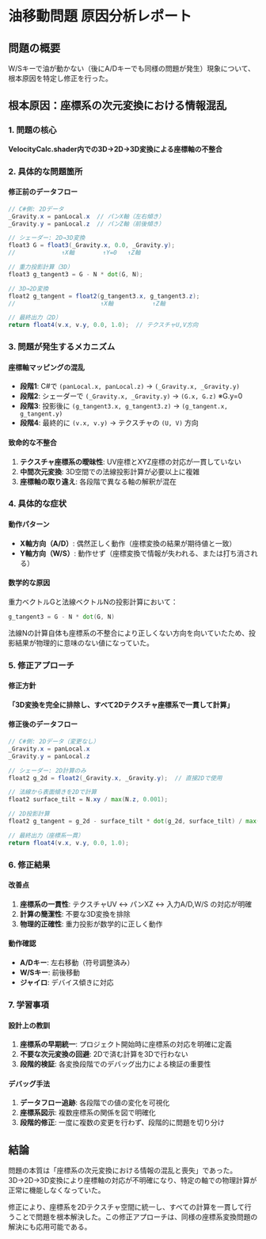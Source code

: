 # 油移動問題 原因分析レポート

## 問題の概要
W/Sキーで油が動かない（後にA/Dキーでも同様の問題が発生）現象について、根本原因を特定し修正を行った。

## 根本原因：座標系の次元変換における情報混乱

### 1. 問題の核心
**VelocityCalc.shader内での3D→2D→3D変換による座標軸の不整合**

### 2. 具体的な問題箇所

#### 修正前のデータフロー
```glsl
// C#側: 2Dデータ
_Gravity.x = panLocal.x  // パンX軸（左右傾き）
_Gravity.y = panLocal.z  // パンZ軸（前後傾き）

// シェーダー: 2D→3D変換
float3 G = float3(_Gravity.x, 0.0, _Gravity.y);
//             ↑X軸        ↑Y=0   ↑Z軸

// 重力投影計算（3D）
float3 g_tangent3 = G - N * dot(G, N);

// 3D→2D変換
float2 g_tangent = float2(g_tangent3.x, g_tangent3.z);
//                        ↑X軸           ↑Z軸

// 最終出力（2D）
return float4(v.x, v.y, 0.0, 1.0);  // テクスチャU,V方向
```

### 3. 問題が発生するメカニズム

#### 座標軸マッピングの混乱
- **段階1**: C#で `(panLocal.x, panLocal.z)` → `(_Gravity.x, _Gravity.y)`
- **段階2**: シェーダーで `(_Gravity.x, _Gravity.y)` → `(G.x, G.z)` ※G.y=0
- **段階3**: 投影後に `(g_tangent3.x, g_tangent3.z)` → `(g_tangent.x, g_tangent.y)`
- **段階4**: 最終的に `(v.x, v.y)` → テクスチャの `(U, V)` 方向

#### 致命的な不整合
1. **テクスチャ座標系の曖昧性**: UV座標とXYZ座標の対応が一貫していない
2. **中間次元変換**: 3D空間での法線投影計算が必要以上に複雑
3. **座標軸の取り違え**: 各段階で異なる軸の解釈が混在

### 4. 具体的な症状

#### 動作パターン
- **X軸方向（A/D）**: 偶然正しく動作（座標変換の結果が期待値と一致）
- **Y軸方向（W/S）**: 動作せず（座標変換で情報が失われる、または打ち消される）

#### 数学的な原因
重力ベクトルGと法線ベクトルNの投影計算において：
```glsl
g_tangent3 = G - N * dot(G, N)
```
法線Nの計算自体も座標系の不整合により正しくない方向を向いていたため、投影結果が物理的に意味のない値になっていた。

### 5. 修正アプローチ

#### 修正方針
**「3D変換を完全に排除し、すべて2Dテクスチャ座標系で一貫して計算」**

#### 修正後のデータフロー
```glsl
// C#側: 2Dデータ（変更なし）
_Gravity.x = panLocal.x
_Gravity.y = panLocal.z

// シェーダー: 2D計算のみ
float2 g_2d = float2(_Gravity.x, _Gravity.y);  // 直接2Dで使用

// 法線から表面傾きを2Dで計算
float2 surface_tilt = N.xy / max(N.z, 0.001);

// 2D投影計算
float2 g_tangent = g_2d - surface_tilt * dot(g_2d, surface_tilt) / max(dot(surface_tilt, surface_tilt), 0.001);

// 最終出力（座標系一貫）
return float4(v.x, v.y, 0.0, 1.0);
```

### 6. 修正結果

#### 改善点
1. **座標系の一貫性**: テクスチャUV ↔ パンXZ ↔ 入力A/D,W/S の対応が明確
2. **計算の簡潔性**: 不要な3D変換を排除
3. **物理的正確性**: 重力投影が数学的に正しく動作

#### 動作確認
- **A/Dキー**: 左右移動（符号調整済み）
- **W/Sキー**: 前後移動
- **ジャイロ**: デバイス傾きに対応

### 7. 学習事項

#### 設計上の教訓
1. **座標系の早期統一**: プロジェクト開始時に座標系の対応を明確に定義
2. **不要な次元変換の回避**: 2Dで済む計算を3Dで行わない
3. **段階的検証**: 各変換段階でのデバッグ出力による検証の重要性

#### デバッグ手法
1. **データフロー追跡**: 各段階での値の変化を可視化
2. **座標系図示**: 複数座標系の関係を図で明確化  
3. **段階的修正**: 一度に複数の変更を行わず、段階的に問題を切り分け

## 結論

問題の本質は「座標系の次元変換における情報の混乱と喪失」であった。3D→2D→3D変換により座標軸の対応が不明確になり、特定の軸での物理計算が正常に機能しなくなっていた。

修正により、座標系を2Dテクスチャ空間に統一し、すべての計算を一貫して行うことで問題を根本解決した。この修正アプローチは、同様の座標系変換問題の解決にも応用可能である。